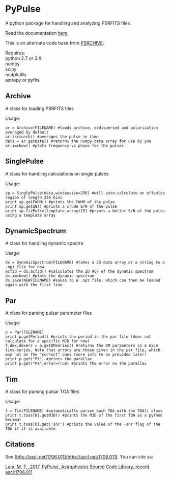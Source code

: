 PyPulse
=======

A python package for handling and analyzing PSRFITS files.

Read the documentation [here](https://mtlam.github.io/PyPulse/).

This is an alternate code base from [PSRCHIVE](http://psrchive.sourceforge.net/).

Requires:<br>
python 2.7 or 3.X<br>
numpy<br>
scipy<br>
matplotlib<br>
astropy or pyfits


Archive
-------

A class for loading PSRFITS files

Usage: 

    ar = Archive(FILENAME) #loads archive, dedispersed and polarization averaged by default
    ar.tscrunch() #averages the pulse in time
    data = ar.getData() #returns the numpy data array for use by you
    ar.imshow() #plots frequency vs phase for the pulses


SinglePulse
-----------

A class for handling calculations on single pulses

Usage:

    sp = SinglePulse(data,windowsize=256) #will auto-calculate an offpulse region of length 256 bins
    print sp.getFWHM() #prints the FWHM of the pulse
    print sp.getSN() #prints a crude S/N of the pulse
    print sp.fitPulse(template_array)[5] #prints a better S/N of the pulse using a template array

DynamicSpectrum
---------------

A class for handling dynamic spectra


Usage:

    ds = DynamicSpectrum(FILENAME) #takes a 2D data array or a string to a .npz file for now
    acf2d = ds.acf2d() #calculates the 2D ACF of the dynamic spectrum
    ds.imshow() #plots the dynamic spectrum
    ds.save(NEWFILENAME) #saves to a .npz file, which can then be loaded again with the first line

Par
---

A class for parsing pulsar parameter files

Usage:

    p = Par(FILENAME)
    print p.getPeriod() #prints the period in the par file (does not calculate for a specific MJD for now)
    t,dmx,dmxerr = p.getDMseries() #returns the DM parameters in a nice time-series. Note that errors are those given in the par file, which may not be the "correct" ones (more info to be provided later)
    print p.get("PX") #prints the parallax
    print p.get("PX",error=True) #prints the error on the parallax


Tim
---

A class for parsing pulsar TOA files

Usage:

    t = Tim(FILENAME) #automatically parses each TOA with the TOA() class
    print t.toas[0].getMJD() #prints the MJD of the first TOA as a python Decimal
    print t.toas[0].get('snr') #prints the value of the -snr flag of the TOA if it is available


Citations
---------

See [http://ascl.net/1706.011](http://ascl.net/1706.011). You can cite as:

[Lam, M. T., 2017, PyPulse, Astrophysics Source Code Library, record ascl:1706.011](http://adsabs.harvard.edu/abs/2017ascl.soft06011L)